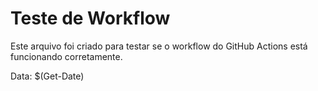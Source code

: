 # Teste de Workflow

Este arquivo foi criado para testar se o workflow do GitHub Actions está funcionando corretamente.

Data: $(Get-Date) 
